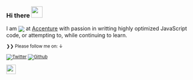 ### Hi there <img src="https://media.giphy.com/media/hvRJCLFzcasrR4ia7z/giphy.gif" width="30px">

I am <img align="center" src="https://img.shields.io/badge/Full%20Stack-Engineer-brightgreen"/></a> at <a href="https://www.accenture.com/">Accenture</a> with passion in writting highly optimized JavaScript code, or attempting to, while continuing to learn.



<small>❯❯ Please follow me on: ↓</strong>



[![Twitter](https://img.shields.io/twitter/follow/skepticalnomad?label=%40skepticalnomad&style=social)][t] [![Github](https://img.shields.io/github/followers/xarfo?style=social&label=Follow)][g] 


[t]: https://twitter.com/skepticalnomad
[g]: https://github.com/xarfo

<a href="https://medium.com/@abdul.ahmad95"><img src="https://img.shields.io/badge/medium-%2312100E.svg?&style=for-the-badge&logo=medium&logoColor=white" height=25></a>
